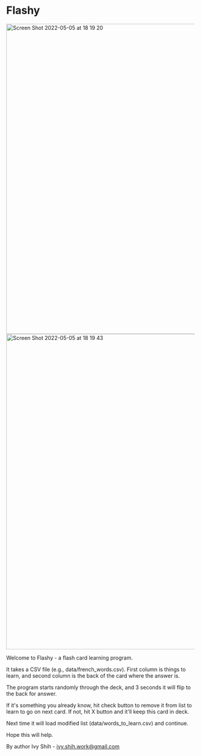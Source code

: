 Flashy
======


<img width="829" alt="Screen Shot 2022-05-05 at 18 19 20" src="https://user-images.githubusercontent.com/44271649/167051446-3cd1c7fd-0778-4a30-83fc-12a0e781c27d.png"><img width="843" alt="Screen Shot 2022-05-05 at 18 19 43" src="https://user-images.githubusercontent.com/44271649/167051451-f389d383-c236-420f-ab61-2f8763d0d876.png">


Welcome to Flashy - a flash card learning program.

It takes a CSV file (e.g., data/french_words.csv).
First column is things to learn, and second column is the back of the card where the answer is.

The program starts randomly through the deck, and 3 seconds it will flip to the back for answer.

If it's something you already know, hit check button to remove it from list to learn to go on next card.  If not, hit X button and it'll keep this card in deck.

Next time it will load modified list (data/words_to_learn.csv) and continue.

Hope this will help.  

By author Ivy Shih - ivy.shih.work@gmail.com
